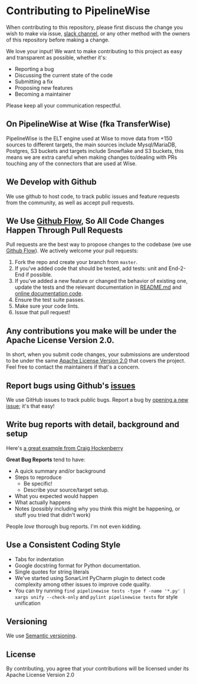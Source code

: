 # Contributing to PipelineWise

When contributing to this repository, please first discuss the change you wish to make via issue, [slack channel](https://singer-io.slack.com/archives/CNL7DL597), or any other method with the owners of this repository before making a change.

We love your input! We want to make contributing to this project as easy and transparent as possible, whether it's:

- Reporting a bug
- Discussing the current state of the code
- Submitting a fix
- Proposing new features
- Becoming a maintainer

Please keep all your communication respectful. 

## On PipelineWise at Wise (fka TransferWise)
PipelineWise is the ELT engine used at Wise to move data from +150 sources to different targets, 
the main sources include Mysql/MariaDB, Postgres, S3 buckets and targets include Snowflake and S3 buckets, 
this means we are extra careful when making changes to/dealing with PRs touching any of the connectors that are used 
at Wise.


## We Develop with Github
We use github to host code, to track public issues and feature requests from the community, as well as accept pull requests.


## We Use [Github Flow](https://guides.github.com/introduction/flow/index.html), So All Code Changes Happen Through Pull Requests
Pull requests are the best way to propose changes to the codebase (we use [Github Flow](https://guides.github.com/introduction/flow/index.html)). We actively welcome your pull requests:

1. Fork the repo and create your branch from `master`.
2. If you've added code that should be tested, add tests: unit and End-2-End if possible.
3. If you've added a new feature or changed the behavior of existing one, update the tests and the relevant documentation in [README.md](./README.md) and [online documentation code](./docs).
4. Ensure the test suite passes.
5. Make sure your code lints.
6. Issue that pull request!


## Any contributions you make will be under the Apache License Version 2.0.
In short, when you submit code changes, your submissions are understood to be under the same [Apache License Version 2.0](./LICENSE) that covers the project. Feel free to contact the maintainers if that's a concern.

## Report bugs using Github's [issues](https://github.com/transferwise/pipelinewise/issues)
We use GitHub issues to track public bugs. Report a bug by [opening a new issue](https://github.com/transferwise/pipelinewise/issues/new); it's that easy!

## Write bug reports with detail, background and setup
Here's [a great example from Craig Hockenberry](http://www.openradar.me/11905408)

**Great Bug Reports** tend to have:

- A quick summary and/or background
- Steps to reproduce
  - Be specific!
  - Describe your source/target setup.
- What you expected would happen
- What actually happens
- Notes (possibly including why you think this might be happening, or stuff you tried that didn't work)

People *love* thorough bug reports. I'm not even kidding.

## Use a Consistent Coding Style

* Tabs for indentation 
* Google docstring format for Python documentation.
* Single quotes for string literals 
* We've started using SonarLint PyCharm plugin to detect code complexity among other issues to improve code quality.
* You can try running `find pipelinewise tests -type f -name '*.py' | xargs unify --check-only` and `pylint pipelinewise tests` for style unification

## Versioning
We use [Semantic versioning](https://semver.org/).

## License
By contributing, you agree that your contributions will be licensed under its Apache License Version 2.0
